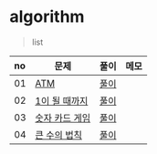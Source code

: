 # algorithm

> list
<!--
|02|[각도기]()|[풀이]()||
-->
|no|문제|풀이|메모|
|:---|---|---|---|
|01|[ATM](https://www.acmicpc.net/source/52549177)|[풀이](https://github.com/wan0911/algorithm-study/tree/main/greedy/ATM)||
|02|[1이 될 때까지]()|[풀이]()||
|03|[숫자 카드 게임]()|[풀이]()||
|04|[큰 수의 법칙]()|[풀이]()||

